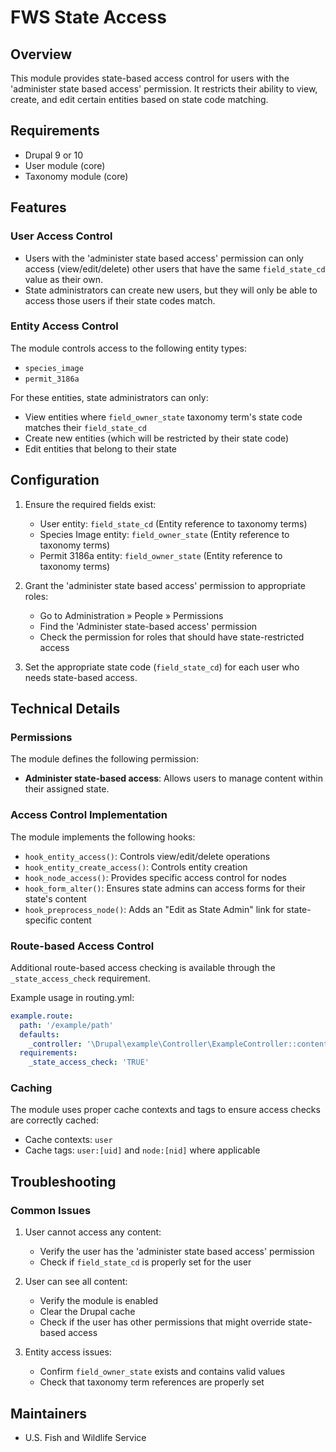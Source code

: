 # FWS State Access

## Overview
This module provides state-based access control for users with the 'administer state based access' permission. It restricts their ability to view, create, and edit certain entities based on state code matching.

## Requirements
- Drupal 9 or 10
- User module (core)
- Taxonomy module (core)

## Features

### User Access Control
- Users with the 'administer state based access' permission can only access (view/edit/delete) other users that have the same `field_state_cd` value as their own.
- State administrators can create new users, but they will only be able to access those users if their state codes match.

### Entity Access Control
The module controls access to the following entity types:
- `species_image`
- `permit_3186a`

For these entities, state administrators can only:
- View entities where `field_owner_state` taxonomy term's state code matches their `field_state_cd`
- Create new entities (which will be restricted by their state code)
- Edit entities that belong to their state

## Configuration

1. Ensure the required fields exist:
   - User entity: `field_state_cd` (Entity reference to taxonomy terms)
   - Species Image entity: `field_owner_state` (Entity reference to taxonomy terms)
   - Permit 3186a entity: `field_owner_state` (Entity reference to taxonomy terms)

2. Grant the 'administer state based access' permission to appropriate roles:
   - Go to Administration » People » Permissions
   - Find the 'Administer state-based access' permission
   - Check the permission for roles that should have state-restricted access

3. Set the appropriate state code (`field_state_cd`) for each user who needs state-based access.

## Technical Details

### Permissions
The module defines the following permission:
- **Administer state-based access**: Allows users to manage content within their assigned state.

### Access Control Implementation
The module implements the following hooks:
- `hook_entity_access()`: Controls view/edit/delete operations
- `hook_entity_create_access()`: Controls entity creation
- `hook_node_access()`: Provides specific access control for nodes
- `hook_form_alter()`: Ensures state admins can access forms for their state's content
- `hook_preprocess_node()`: Adds an "Edit as State Admin" link for state-specific content

### Route-based Access Control
Additional route-based access checking is available through the `_state_access_check` requirement.

Example usage in routing.yml:
```yaml
example.route:
  path: '/example/path'
  defaults:
    _controller: '\Drupal\example\Controller\ExampleController::content'
  requirements:
    _state_access_check: 'TRUE'
```

### Caching
The module uses proper cache contexts and tags to ensure access checks are correctly cached:
- Cache contexts: `user`
- Cache tags: `user:[uid]` and `node:[nid]` where applicable

## Troubleshooting

### Common Issues
1. User cannot access any content:
   - Verify the user has the 'administer state based access' permission
   - Check if `field_state_cd` is properly set for the user

2. User can see all content:
   - Verify the module is enabled
   - Clear the Drupal cache
   - Check if the user has other permissions that might override state-based access

3. Entity access issues:
   - Confirm `field_owner_state` exists and contains valid values
   - Check that taxonomy term references are properly set

## Maintainers
- U.S. Fish and Wildlife Service
